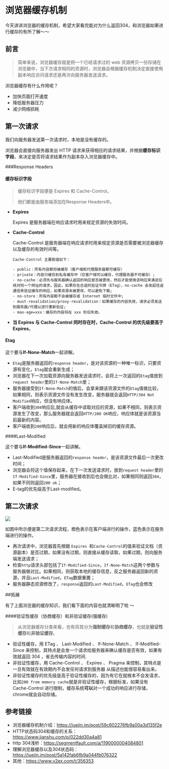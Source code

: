 # 浏览器缓存机制

今天讲讲浏览器的缓存机制，希望大家看完能对为什么返回304，和浏览器如果进行缓存的有所了解～～

## 前言

> 简单来说，浏览器缓存就是把一个已经请求过的 web 资源拷贝一份存储在浏览器中，当下次请求相同的资源时，浏览器会根据缓存机制决定直接使用副本响应访问请求还是再次向服务器发送请求。

浏览器缓存有什么作用呢？

- 加快页面打开速度
- 降低服务器压力
- 减少网络损耗



## 第一次请求

我们向服务器发送第一次请求时，本地是没有缓存的。

浏览器会直接向服务器发出 HTTP 请求来获得相应的请求结果，并根据**缓存标识字段**，来决定是否将请求结果作为副本存入浏览器缓存中。

###Response Headers

#### 缓存标识字段

> 缓存标识字段便是 Expires 和 Cache-Control。
>
> 他们都是由服务端添加在Response Headers中。

+ **Expires**

  Expires 是服务器端在响应请求时用来规定资源的失效时间。

+ **Cache-Control**

  Cache-Control 是服务器端在响应请求时用来规定资源是否需要被浏览器缓存以及缓存的有效时间等。

  ```
  Cache-Control 主要取值如下：

  - public：所有内容都将被缓存（客户端和代理服务器都可缓存）
  - private：内容只缓存到私有缓存中（仅客户端可以缓存，代理服务器不可缓存）;
  - no-cache：必须先与服务器确认返回的响应是否被更改，然后才能使用该响应来满足后续对同一个网址的请求。因此，如果存在合适的验证令牌（ETag），no-cache 会发起往返通信来验证缓存的响应，如果资源未被更改，可以避免下载;
  - no-store：所有内容都不会被缓存或 Internet 临时文件中;
  - must-revalidation/proxy-revalidation：如果缓存的内容失效，请求必须发送到服务器/代理以进行重新验证;
  - max-age=xxx：缓存的内容将在 xxx 秒后失效。
  ```

+ **当 Expires 与 Cache-Control 同时存在时，Cache-Control 的优先级要高于 Expires**。



#### Etag

这个要与**If-None-Match**一起讲解。

+ `Etag`是服务器返回的`response header`，是对该资源的一种唯一标识，只要资源有变化，`Etag`就会重新生成；
+ 浏览器在下一次加载资源向服务器发送请求时，会将上一次返回的`Etag`值放到`request header`里的`If-None-Match`里；
+ 服务器接受到`If-None-Match`的值后，会拿来跟该资源文件的`Etag`值做比较，如果相同，则表示资源文件没有发生改变，服务器就会返回`HTTP/304 Not Modified`响应，但没有响应体。
+ 客户端收到`304`响应后,就会从缓存中读取对应的资源，如果不相同，则表示资源发生了改变，那么服务器就会返回`HTTP/200 OK`响应，响应体就是该资源当前最新的内容。
+ 客户端收到`200`响应后，就会用新的响应体覆盖掉旧的缓存资源。



####Last-Modified

这个要与**If-Modified-Since**一起讲解。

+ Last-Modified是服务器返回的`response header`，是该资源文件最后一次更改时间；
+ 浏览器会将这个值保存起来，在下一次发送请求时，放到`request header`里的`If-Modified-Since`里，服务器在接收到后也会做比对，如果相同则返回`304`，如果不同则返回`200 ok`；
+ E-tag的优先级高于Last-modified。

## 第二次请求

![](http://ww1.sinaimg.cn/large/ec07bbd2gy1fungmmmetpj20qq0k3jte.jpg)

如图中所示便是第二次请求流程，橙色表示在客户端进行的操作，蓝色表示在服务端进行的操作。

- 再次请求中，浏览器首先根据 `Expires `和` Cache-Control `的值来验证文档（资源副本）是否过期，如果没有过期，则直接从缓存读取，如果过期，则向服务端发送请求；
- 检查`http`请求头部包括了`If-Modified-Since`，`If-None-Match`这两个参数与服务器做对比。如果相同，则获取本地的缓存信息，反之服务器返回新的资源，并且`Last-Modified`，`ETag`数据重置；
- 服务器静态资源修改了，`response`返回的`Last-Modified`，`ETag`也会修改





##拓展

有了上面浏览器的缓存知识，我们看下面的内容也就清晰明了啦
～

####验证性缓存（协商缓存）和非验证缓存(强缓存)

> 从浏览器缓存分类来看，也有将其分为**强制缓存**和**协商缓存**，也就是**验证性缓存**和**非验证缓存**。



+ 验证性缓存，用 ETag 、 Last-Modified 、 If-None-Match 、 If-Modified-Since 来控制，其特点是会发一个请求给服务器来确认缓存是否有效，如果有效就返回 304 ，省去传输内容的时间.
+ 非验证性缓存，用 Cache-Control 、 Expires 、 Pragma 来控制，其特点是一旦有效就在有效期内不会发任何请求到服务器 从描述也能很容易看出来。
+ 非验证性缓存的优先级是高于验证性缓存的，因为有它在就根本不会发请求，比如`200 from memory cache`就是非验证性缓存，根据标准，如果没有 Cache-Control 进行限制，缓存系统**可以**对一个成功的响应进行存储，chrome就会自动存储。





## 参考链接

+ 浏览器缓存机制介绍：https://juejin.im/post/59c602276fb9a00a3d135f2e
+ HTTP状态码304和缓存的关系：https://www.jianshu.com/p/022dd30a4a81
+ http 304浅析：https://segmentfault.com/a/1190000004084801
+ 理解浏览器缓存以及304状态码：https://juejin.im/post/5a142fab6fb9a044fb076322
+ 其他：https://www.v2ex.com/t/356353